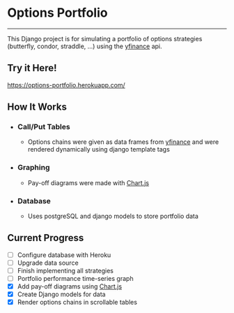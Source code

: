 # Options Portfolio #
- - - -
This Django project is for simulating a portfolio of options strategies (butterfly, condor, straddle, ...) using the [yfinance](https://github.com/ranaroussi/yfinance) api.

## Try it Here! ##
https://options-portfolio.herokuapp.com/

## How It Works ##

* ### Call/Put Tables ###
    * Options chains were given as data frames from [yfinance](https://github.com/ranaroussi/yfinance) and were rendered dynamically using django template tags
      [](/tables.png)

* ### Graphing ###
    * Pay-off diagrams were made with [Chart.js](https://github.com/chartjs/Chart.js)
    [](/graphs.png)

* ### Database ###
    * Uses postgreSQL and django models to store portfolio data

## Current Progress ##
- [ ] Configure database with Heroku
- [ ] Upgrade data source
- [ ] Finish implementing all strategies
- [ ] Portfolio performance time-series graph
- [x] Add pay-off diagrams using [Chart.js](https://github.com/chartjs/Chart.js)
- [x] Create Django models for data 
- [x] Render options chains in scrollable tables 
